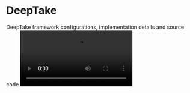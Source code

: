 # DeepTake
DeepTake framework configurations, implementation details and source code
![DeepTake-Preview](https://github.com/erfpak7/DeepTake/blob/main/preview/chi21_DeepTake.mp4)
